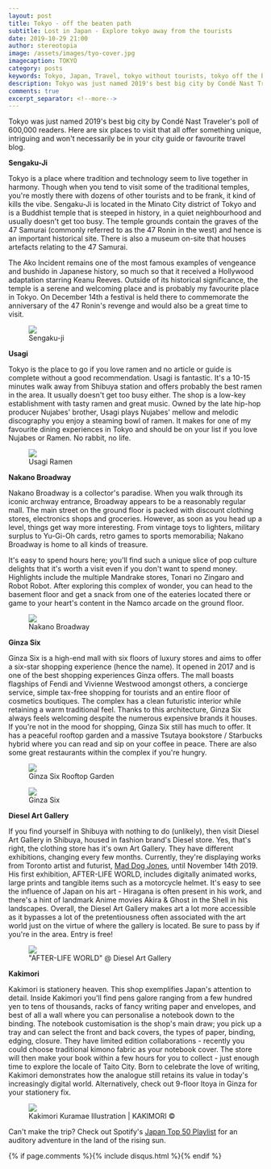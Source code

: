 ```yaml
---
layout: post
title: Tokyo - off the beaten path
subtitle: Lost in Japan - Explore tokyo away from the tourists
date: 2019-10-29 21:00
author: stereotopia
image: /assets/images/tyo-cover.jpg
imagecaption: TOKYO
category: posts
keywords: Tokyo, Japan, Travel, tokyo without tourists, tokyo off the beaten path, tokyo away from tourists, kakimori, sengaku-ji, temple, ginza six, ginza, usagi, nakano, shibuya, nakano broadway, mad dog jones, after-life world, diesel art gallery
description: Tokyo was just named 2019's best big city by Condé Nast Traveler's poll of 600,000 readers. Here are six places to visit that all offer something unique, intriguing and won't necessarily be in your city guide or favourite travel blog.
comments: true
excerpt_separator: <!--more-->
---
```


Tokyo was just named 2019's best big city by Condé Nast Traveler's poll of 600,000 readers. Here are six places to visit that all offer something unique, intriguing and won't necessarily be in your city guide or favourite travel blog. <!--more-->

**Sengaku-Ji**

Tokyo is a place where tradition and technology seem to live together in harmony. Though when you tend to visit some of the traditional temples, you're mostly there with dozens of other tourists and to be frank, it kind of kills the vibe. Sengaku-Ji is located in the Minato City district of Tokyo and is a Buddhist temple that is steeped in history, in a quiet neighbourhood and usually doesn't get too busy. The temple grounds contain the graves of the 47 Samurai (commonly referred to as the 47 Ronin in the west) and hence is an important historical site. There is also a museum on-site that houses artefacts relating to the 47 Samurai. 

The Ako Incident remains one of the most famous examples of vengeance and bushido in Japanese history, so much so that it received a Hollywood adaptation starring Keanu Reeves. Outside of its historical significance, the temple is a serene and welcoming place and is probably my favourite place in Tokyo. On December 14th a festival is held there to commemorate the anniversary of the 47 Ronin's revenge and would also be a great time to visit.
<figure class="figure">
<img src="/assets/images/sengakuji.jpg" class="img-fluid fit-image rounded" id="blogimg2"/>
<figcaption class="figure-caption text-right">Sengaku-ji</figcaption>
</figure>

**Usagi**

Tokyo is the place to go if you love ramen and no article or guide is complete without a good recommendation. Usagi is fantastic. It's a 10-15 minutes walk away from Shibuya station and offers probably the best ramen in the area. It usually doesn't get too busy either. The shop is a low-key establishment with tasty ramen and great music. Owned by the late hip-hop producer Nujabes' brother, Usagi plays Nujabes' mellow and melodic discography you enjoy a steaming bowl of ramen. It makes for one of my favourite dining experiences in Tokyo and should be on your list if you love Nujabes or Ramen.  No rabbit, no life.
<figure class="figure">
<img src="/assets/images/usagi.jpg" class="img-fluid fit-image rounded" id="blogimg2"/>
<figcaption class="figure-caption text-right">Usagi Ramen</figcaption>
</figure>

**Nakano Broadway**

Nakano Broadway is a collector's paradise. When you walk through its iconic archway entrance, Broadway appears to be a reasonably regular mall. The main street on the ground floor is packed with discount clothing stores, electronics shops and groceries. However, as soon as you head up a level, things get way more interesting. From vintage toys to lighters, military surplus to Yu-Gi-Oh cards, retro games to sports memorabilia; Nakano Broadway is home to all kinds of treasure.

It's easy to spend hours here; you'll find such a unique slice of pop culture delights that it's worth a visit even if you don't want to spend money. Highlights include the multiple Mandrake stores, Tonari no Zingaro and Robot Robot. After exploring this complex of wonder, you can head to the basement floor and get a snack from one of the eateries located there or game to your heart's content in the Namco arcade on the ground floor.
<figure class="figure">
<img src="/assets/images/nakano.jpg" class="img-fluid fit-image rounded" id="blogimg2"/>
<figcaption class="figure-caption text-right">Nakano Broadway</figcaption>
</figure>

**Ginza Six**

Ginza Six is a high-end mall with six floors of luxury stores and aims to offer a six-star shopping experience (hence the name). It opened in 2017 and is one of the best shopping experiences Ginza offers. The mall boasts flagships of Fendi and Vivienne Westwood amongst others, a concierge service, simple tax-free shopping for tourists and an entire floor of cosmetics boutiques. The complex has a clean futuristic interior while retaining a warm traditional feel. Thanks to this architecture, Ginza Six always feels welcoming despite the numerous expensive brands it houses. If you're not in the mood for shopping, Ginza Six still has much to offer. It has a peaceful rooftop garden and a massive Tsutaya bookstore / Starbucks hybrid where you can read and sip on your coffee in peace. There are also some great restaurants within the complex if you're hungry.
<figure class="figure">
<img src="/assets/images/g6-1.jpg" class="img-fluid fit-image rounded" id="blogimg2"/>
<figcaption class="figure-caption text-right">Ginza Six Rooftop Garden</figcaption>
</figure>
<figure class="figure">
<img src="/assets/images/g6-2.jpg" class="img-fluid fit-image rounded" id="blogimg2"/>
<figcaption class="figure-caption text-right">Ginza Six</figcaption>
</figure>

**Diesel Art Gallery**

If you find yourself in Shibuya with nothing to do (unlikely), then visit Diesel Art Gallery in Shibuya, housed in fashion brand's Diesel store. Yes, that's right, the clothing store has it's own Art Gallery. They have different exhibitions, changing every few months. Currently, they're displaying works from Toronto artist and futurist, <a href ="https:/www.instagram.com/mad.dog.jones">Mad Dog Jones</a>, until November 14th 2019. His first exhibition, AFTER-LIFE WORLD, includes digitally animated works, large prints and tangible items such as a motorcycle helmet. It's easy to see the influence of Japan on his art - Hiragana is often present in his work, and there's a hint of landmark Anime movies Akira & Ghost in the Shell in his landscapes. Overall, the Diesel Art Gallery makes art a lot more accessible as it bypasses a lot of the pretentiousness often associated with the art world just on the virtue of where the gallery is located. Be sure to pass by if you're in the area. Entry is free!
<figure class="figure">
<img src="/assets/images/after-lifeworld.jpg" class="img-fluid fit-image rounded" id="blogimg2"/>
<figcaption class="figure-caption text-right">"AFTER-LIFE WORLD" @ Diesel Art Gallery</figcaption>
</figure>

**Kakimori**

Kakimori is stationery heaven. This shop exemplifies Japan's attention to detail. Inside Kakimori you'll find pens galore ranging from a few hundred yen to tens of thousands, racks of fancy writing paper and envelopes, and best of all a wall where you can personalise a notebook down to the binding. The notebook customisation is the shop's main draw; you pick up a tray and can select the front and back covers, the types of paper, binding, edging, closure. They have limited edition collaborations - recently you could choose traditional kimono fabric as your notebook cover. The store will then make your book within a few hours for you to collect - just enough time to explore the locale of Taito City.  Born to celebrate the love of writing, Kakimori demonstrates how the analogue still retains its value in today's increasingly digital world. Alternatively, check out 9-floor Itoya in Ginza for your stationery fix.
<figure class="figure">
<img src="/assets/images/kuramae_illust.jpg" class="img-fluid fit-image rounded" id="blogimg2"/>
<figcaption class="figure-caption text-right">Kakimori Kuramae Illustration |  KAKIMORI &copy;</figcaption>
</figure>


Can't make the trip? Check out Spotify's <a href ="spotify:playlist:37i9dQZEVXbKXQ4mDTEBXq">Japan Top 50 Playlist</a> for an auditory adventure in the land of the rising sun.

{% if page.comments %}{% include disqus.html %}{% endif %}